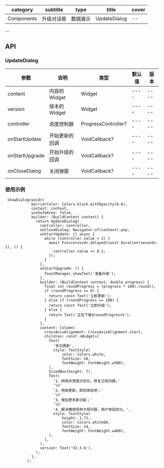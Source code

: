 | category| subtitle| type | title | cover |
| --- | --- | --- | --- | --- |
| Components | 升级对话框 | 数据展示  |UpdateDialog | -- | 

--

## API

### UpdateDialog

|  参数   | 说明  |  类型   | 默认值  |  版本 |
|  ----  | ----  |  ----  | ----  |  ----  |
|  content  | 内容的Widget  |  Widget  | ----  |  ----  |
|  version  | 版本的Widget  |  Widget  | ----  |  ----  |
|  controller  | 进度控制器  |  ProgressController?  | ----  |  ----  |
|  onStartUpdate  | 开始更新的回调  |  VoidCallback?  | ----  |  ----  |
|  onStartUpgrade  | 开始升级的回调  |  VoidCallback?  | ----  |  ----  |
|  onCloseDialog  | 关闭弹窗  |  VoidCallback?  | ----  |  ----  |

### 使用示例

```
 showDialog<void>(
            barrierColor: Colors.black.withOpacity(0.6),
            context: context,
            useSafeArea: false,
            builder: (BuildContext context) {
              return UpdateDialog(
                controller: controller,
                onCloseDialog: Navigator.of(context).pop,
                onStartUpdate: () async {
                  while (controller.value < 1) {
                    await Future<void>.delayed(const Duration(seconds: 1), () {
                      controller.value += 0.1;
                    });
                  }
                },
                onStartUpgrade: () {
                  ToastManager.showText('准备升级');
                },
                builder: (BuildContext context, double progress) {
                  final int roundProgress = (progress * 100).round();
                  if (roundProgress == 0) {
                    return const Text('立即更新');
                  } else if (roundProgress >= 100) {
                    return const Text('立即升级');
                  } else {
                    return Text('正在下载$roundProgress%');
                  }
                },
                content: Column(
                  crossAxisAlignment: CrossAxisAlignment.start,
                  children: const <Widget>[
                    Text(
                      '本次更新',
                      style: TextStyle(
                          color: Colors.white,
                          fontSize: 16,
                          fontWeight: FontWeight.w500),
                    ),
                    SizedBox(height: 7),
                    Text(
                      '1、网络异常提示优化，修复已知问题;'
                      '\n'
                      '2、特效更新，即刻体验吧；'
                      '\n'
                      '3、增加更多新功能；'
                      '\n'
                      '4、解决播放视频卡顿问题，用户体验优化。',
                      style: TextStyle(
                          height: 1.71,
                          color: Colors.white60,
                          fontSize: 14,
                          fontWeight: FontWeight.w400),
                    ),
                  ],
                ),
                version: Text('V2.3.6'),
              );
            },
          );


```